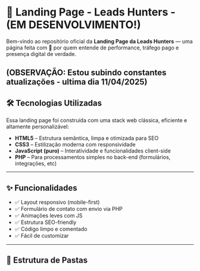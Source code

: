 # 🚀 Landing Page - Leads Hunters - (EM DESENVOLVIMENTO!)

Bem-vindo ao repositório oficial da **Landing Page da Leads Hunters** — uma página feita com 💙 por quem entende de performance, tráfego pago e presença digital de verdade.

(OBSERVAÇÃO: Estou subindo constantes atualizações - ultima dia 11/04/2025)
---

## 🛠️ Tecnologias Utilizadas

Essa landing page foi construída com uma stack web clássica, eficiente e altamente personalizável:

- **HTML5** – Estrutura semântica, limpa e otimizada para SEO
- **CSS3** – Estilização moderna com responsividade
- **JavaScript (puro)** – Interatividade e funcionalidades client-side
- **PHP** – Para processamentos simples no back-end (formulários, integrações, etc)

---

## ✨ Funcionalidades

- ✅ Layout responsivo (mobile-first)
- ✅ Formulário de contato com envio via PHP
- ✅ Animações leves com JS
- ✅ Estrutura SEO-friendly
- ✅ Código limpo e comentado
- ✅ Fácil de customizar

---

## 📂 Estrutura de Pastas
